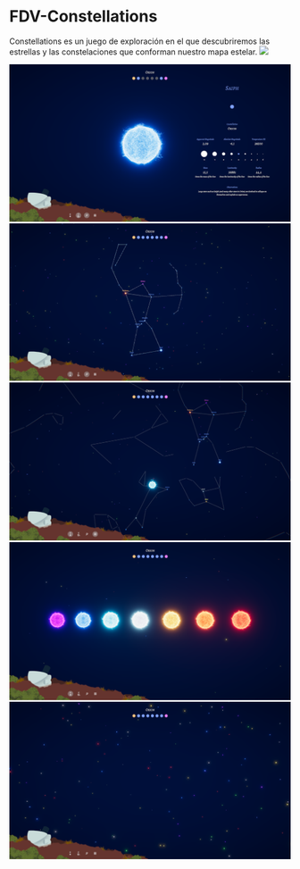 # FDV-Constellations
Constellations es un juego de exploración en el que descubriremos las estrellas y las constelaciones que conforman nuestro mapa estelar.
![](Gif-Constellations.gif)


![](Screenshot_1.PNG)
![](Screenshot_2.PNG)
![](Screenshot_3.PNG)
![](Screenshot_4.PNG)
![](Screenshot_5.PNG)
